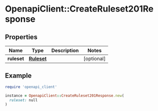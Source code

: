 # OpenapiClient::CreateRuleset201Response

## Properties

| Name | Type | Description | Notes |
| ---- | ---- | ----------- | ----- |
| **ruleset** | [**Ruleset**](Ruleset.md) |  | [optional] |

## Example

```ruby
require 'openapi_client'

instance = OpenapiClient::CreateRuleset201Response.new(
  ruleset: null
)
```

